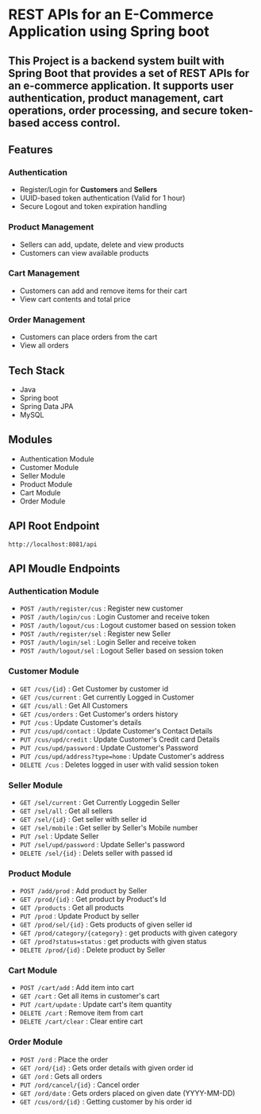 # REST APIs for an E-Commerce Application using Spring boot
This Project is a backend system built with **Spring Boot** that provides a set of REST APIs for an e-commerce application.  It supports user authentication, product management, cart operations, order processing, and secure token-based access control.
---
## Features
### Authentication
- Register/Login for **Customers** and **Sellers**
- UUID-based token authentication (Valid for 1 hour)
- Secure Logout and token expiration handling

### Product Management
- Sellers can add, update, delete and view products
- Customers can view available products

### Cart Management
- Customers can add and remove items for their cart
- View cart contents and total price

### Order Management
- Customers can place orders from the cart
- View all orders

## Tech Stack
* Java
* Spring boot
* Spring Data JPA
* MySQL

## Modules
* Authentication Module
* Customer Module
* Seller Module
* Product Module
* Cart Module
* Order Module

## API Root Endpoint
`http://localhost:8081/api`

## API Moudle Endpoints
### Authentication Module
* `POST /auth/register/cus` : Register new customer
* `POST /auth/login/cus` : Login Customer and receive token
* `POST /auth/logout/cus` : Logout customer based on session token
* `POST /auth/register/sel` : Register new Seller
* `POST /auth/login/sel` : Login Seller and receive token
* `POST /auth/logout/sel` : Logout Seller based on session token

### Customer Module
* `GET /cus/{id}` : Get Customer by customer id
* `GET /cus/current` : Get currently Logged in Customer
* `GET /cus/all` : Get All Customers
* `GET /cus/orders` : Get Customer's orders history
* `PUT /cus` : Update Customer's details
* `PUT /cus/upd/contact` : Update Customer's Contact Details
* `PUT /cus/upd/credit` : Update Customer's Credit card Details
* `PUT /cus/upd/password` : Update Customer's Password
* `PUT /cus/upd/address?type=home` : Update Customer's address
* `DELETE /cus` : Deletes logged in user with valid session token

### Seller Module
* `GET /sel/current` : Get Currently Loggedin Seller
* `GET /sel/all` : Get all sellers
* `GET /sel/{id}` : Get seller with seller id
* `GET /sel/mobile` : Get seller by Seller's Mobile number
* `PUT /sel` : Update Seller
* `PUT /sel/upd/password` : Update Seller's password
* `DELETE /sel/{id}` : Delets seller with passed id

### Product Module
* `POST /add/prod` : Add product by Seller
* `GET /prod/{id}` : Get product by Product's Id
* `GET /products` : Get all products
* `PUT /prod` : Update Product by seller
* `GET /prod/sel/{id}` : Gets products of given seller id
* `GET /prod/category/{category}` : get products with given category
* `GET /prod?status=status` : get products with given status
* `DELETE /prod/{id}` : Delete product by Seller

### Cart Module
* `POST /cart/add` : Add item into cart
* `GET /cart` : Get all items in customer's cart
* `PUT /cart/update` : Update cart's item quantity
* `DELETE /cart` : Remove item from cart
* `DELETE /cart/clear` : Clear entire cart

### Order Module
* `POST /ord` : Place the order
* `GET /ord/{id}` : Gets order details with given order id
* `GET /ord` : Gets all orders
* `PUT /ord/cancel/{id}` : Cancel order
* `GET /ord/date` : Gets orders placed on given date (YYYY-MM-DD)
* `GET /cus/ord/{id}` : Getting customer by his order id








